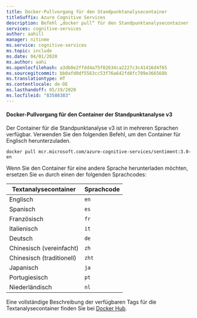 ```yaml
---
title: Docker-Pullvorgang für den Standpunktanalysecontainer
titleSuffix: Azure Cognitive Services
description: Befehl „docker pull“ für den Standpunktanalysecontainer
services: cognitive-services
author: aahill
manager: nitinme
ms.service: cognitive-services
ms.topic: include
ms.date: 04/01/2020
ms.author: aahi
ms.openlocfilehash: a3db0e2ffdd4a75f02634ca2227c3c41416d4f65
ms.sourcegitcommit: bb0afd0df5563cc53f76a642fd8fc709e366568b
ms.translationtype: HT
ms.contentlocale: de-DE
ms.lasthandoff: 05/19/2020
ms.locfileid: "83588383"
---
```

#### <a name="docker-pull-for-the-sentiment-analysis-v3-container"></a>Docker-Pullvorgang für den Container der Standpunktanalyse v3

Der Container für die Standpunktanalyse v3 ist in mehreren Sprachen verfügbar. Verwenden Sie den folgenden Befehl, um den Container für Englisch herunterzuladen. 

```
docker pull mcr.microsoft.com/azure-cognitive-services/sentiment:3.0-en
```

Wenn Sie den Container für eine andere Sprache herunterladen möchten, ersetzen Sie `en` durch einen der folgenden Sprachcodes: 

| Textanalysecontainer | Sprachcode |
|--|--|
| Englisch | `en` |
| Spanisch | `es` |
| Französisch | `fr` |
| Italienisch | `it` |
| Deutsch | `de` |
| Chinesisch (vereinfacht) | `zh` |
| Chinesisch (traditionell) | `zht` |
| Japanisch | `ja` |
| Portugiesisch | `pt` |
| Niederländisch | `nl` |

Eine vollständige Beschreibung der verfügbaren Tags für die Textanalysecontainer finden Sie bei [Docker Hub](https://go.microsoft.com/fwlink/?linkid=2018654).